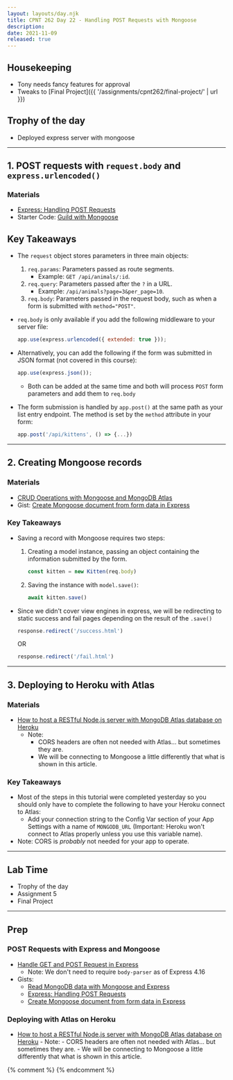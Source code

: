 ```yaml
---
layout: layouts/day.njk
title: CPNT 262 Day 22 - Handling POST Requests with Mongoose
description: 
date: 2021-11-09
released: true
---
```


## Housekeeping
- Tony needs fancy features for approval
- Tweaks to [Final Project]({{ '/assignments/cpnt262/final-project/' | url }})

## Trophy of the day
- Deployed express server with mongoose

---

## 1. POST requests with `request.body` and `express.urlencoded()`

### Materials
- [Express: Handling POST Requests](https://gist.github.com/acidtone/008bde16ec883f5b8cda22417623d435)
- Starter Code: [Guild with Mongoose](https://github.com/sait-wbdv/in-class/tree/main/cpnt262/11-09-post-requests/01-starter-guild)

## Key Takeaways
- The `request` object stores parameters in three main objects:
    1. `req.params`: Parameters passed as route segments. 
        - Example: `GET /api/animals/:id`.
    2. `req.query`: Parameters passed after the `?` in a URL.
        - Example: `/api/animals?page=3&per_page=10`.
    3. `req.body`: Parameters passed in the request body, such as when a form is submitted with `method="POST"`.
- `req.body` is only available if you add the following middleware to your server file:

    ```js
    app.use(express.urlencoded({ extended: true }));
    ```

- Alternatively, you can add the following if the form was submitted in JSON format (not covered in this course):

    ```js
    app.use(express.json());
    ```

    - Both can be added at the same time and both will process `POST` form parameters and add them to `req.body`
- The form submission is handled by `app.post()` at the same path as your list entry endpoint. The method is set by the `method` attribute in your form:

    ```js
    app.post('/api/kittens', () => {...})
    ```

---

## 2. Creating Mongoose records
### Materials
- [CRUD Operations with Mongoose and MongoDB Atlas](https://www.digitalocean.com/community/tutorials/nodejs-crud-operations-mongoose-mongodb-atlas)
- Gist: [Create Mongoose document from form data in Express](https://gist.github.com/acidtone/c69a20727a1e11c58fcc9ff0503b1471)

### Key Takeaways
- Saving a record with Mongoose requires two steps:
    1. Creating a model instance, passing an object containing the information submitted by the form.
        ```js
        const kitten = new Kitten(req.body)
        ```
    2. Saving the instance with `model.save()`:
        ```js
        await kitten.save()
        ```
- Since we didn't cover view engines in express, we will be redirecting to static success and fail pages depending on the result of the `.save()`

    ```js
    response.redirect('/success.html')
    ```
    
    OR
    ```js
    response.redirect('/fail.html')
    ```
    
---

## 3. Deploying to Heroku with Atlas
### Materials
- [How to host a RESTful Node.js server with MongoDB Atlas database on Heroku](https://dev.to/cpclark360/how-to-host-a-restful-node-js-server-with-mongodb-atlas-database-on-heroku-1opl)
    - Note:
        - CORS headers are often not needed with Atlas... but sometimes they are.
        - We will be connecting to Mongoose a little differently that what is shown in this article.

### Key Takeaways
- Most of the steps in this tutorial were completed yesterday so you should only have to complete the following to have your Heroku connect to Atlas:
    - Add your connection string to the Config Var section of your App Settings with a name of `MONGODB_URL` (Important: Heroku won't connect to Atlas properly unless you use this variable name).
- Note: CORS is _probably_ not needed for your app to operate.

---

## Lab Time
- Trophy of the day
- Assignment 5
- Final Project

---

## Prep
### POST Requests with Express and Mongoose
- [Handle GET and POST Request in Express](https://codeforgeek.com/handle-get-post-request-express-4/)
    - Note: We don't need to require `body-parser` as of Express 4.16
- Gists: 
    - [Read MongoDB data with Mongoose and Express](https://gist.github.com/acidtone/de24abff567b3b2bf90b1af35bc3a23a)        
    - [Express: Handling POST Requests](https://gist.github.com/acidtone/008bde16ec883f5b8cda22417623d435)
    - [Create Mongoose document from form data in Express](https://gist.github.com/acidtone/c69a20727a1e11c58fcc9ff0503b1471)

### Deploying with Atlas on Heroku  
- [How to host a RESTful Node.js server with MongoDB Atlas database on Heroku](https://dev.to/cpclark360/how-to-host-a-restful-node-js-server-with-mongodb-atlas-database-on-heroku-1opl)
        - Note:
            - CORS headers are often not needed with Atlas... but sometimes they are.
            - We will be connecting to Mongoose a little differently that what is shown in this article.

{% comment %}
{% endcomment %}